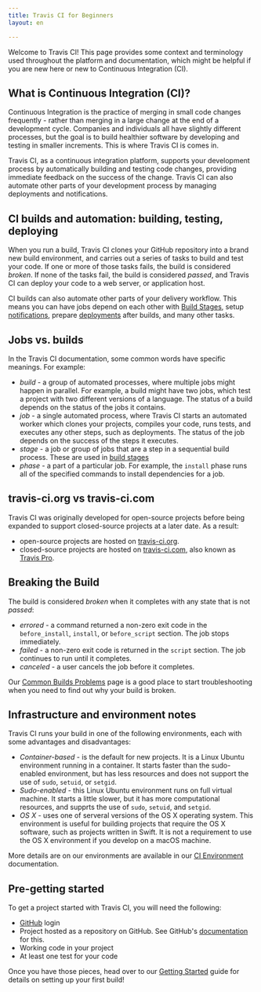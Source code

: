 ```yaml
---
title: Travis CI for Beginners
layout: en

---
```


Welcome to Travis CI! This page provides some context and terminology used
throughout the platform and documentation, which might be helpful if you are new
here or new to Continuous Integration (CI).

## What is Continuous Integration (CI)?

Continuous Integration is the practice of merging in small code changes
frequently - rather than merging in a large change at the end of a development
cycle. Companies and individuals all have slightly different processes, but the
goal is to build healthier software by developing and testing in smaller
increments. This is where Travis CI is comes in.

Travis CI, as a continuous integration platform, supports your development
process by automatically building and testing code changes, providing immediate
feedback on the success of the change. Travis CI can also automate other parts
of your development process by managing deployments and notifications.  

## CI builds and automation: building, testing, deploying

When you run a build, Travis CI clones your GitHub repository into a brand new
build environment, and carries out a series of tasks to build and test your
code. If one or more of those tasks fails, the build is considered *broken*. If
none of the tasks fail, the build is considered *passed*, and Travis CI can
deploy your code to a web server, or application host.  

CI builds can also automate other parts of your delivery workflow. This means
you can have jobs depend on each other with [Build Stages](/user/build-stages/),
setup [notifications](/user/notifications/), prepare
[deployments](/user/deployment/) after builds, and many other tasks.

## Jobs vs. builds

In the Travis CI documentation, some common words have specific meanings. For example:

 * *build* - a group of automated processes, where multiple jobs might happen in parallel. For example, a build might have two jobs, which test a project with two different versions of a language. The status of a build depends on the status of the jobs it contains.  
 * *job* - a single automated process, where Travis CI starts an automated worker which clones your projects, compiles your code, runs tests, and executes any other steps, such as deployments. The status of the job depends on the success of the steps it executes.
 * *stage* - a job or group of jobs that are a step in a sequential build process. These are used in [build stages](/user/build-stages/)
 * *phase* - a part of a particular job. For example, the `install` phase runs all of the specified commands to install dependencies for a job.

## travis-ci.org vs travis-ci.com

Travis CI was originally developed for open-source projects before being
expanded to support closed-source projects at a later date. As a result:

* open-source projects are hosted on [travis-ci.org](https://travis-ci.org/).
* closed-source projects are hosted on [travis-ci.com](https://travis-ci.com/), also known as [Travis Pro](/user/travis-pro/).

## Breaking the Build

The build is considered *broken* when it completes with any state that is not *passed*:

 * *errored* - a command returned a non-zero exit code in the `before_install`, `install`, or `before_script` section. The job stops immediately.
 * *failed* - a non-zero exit code is returned in the `script` section. The job continues to run until it completes.
 * *canceled* -  a user cancels the job before it completes.

Our [Common Builds Problems](/user/common-build-problems/) page  is a good place
to start troubleshooting when you need to find out why your build is broken.

## Infrastructure and environment notes

Travis CI runs your build in one of the following environments, each with some
advantages and disadvantages:

* *Container-based* - is the default for new projects. It is a Linux Ubuntu environment running in a container. It starts faster than the sudo-enabled environment, but has less resources and does not support the use of `sudo`, `setuid`, or `setgid`.
* *Sudo-enabled* - this Linux Ubuntu environment runs on full virtual machine. It starts a little slower, but it has more computational resources, and supprts the use of `sudo`, `setuid`, and `setgid`.
* *OS X* - uses one of serveral versions of the OS X operating system. This environment is useful for building projects that require the OS X software, such as projects written in Swift. It is not a requirement to use the OS X environment if you develop on a macOS machine.

More details are on our environments are available in our [CI Environment](/user/ci-environment) documentation.

## Pre-getting started

To get a project started with Travis CI, you will need the following:

 * [GitHub](https://github.com/) login
 * Project hosted as a repository on GitHub. See GitHub's [documentation](https://help.github.com/categories/importing-your-projects-to-github/) for this.
 * Working code in your project
 * At least one test for your code

Once you have those pieces, head over to our [Getting
Started](/user/getting-started) guide for details on setting up your first
build!
